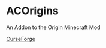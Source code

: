 # ACOrigins
An Addon to the Origin Minecraft Mod

[CurseForge](https://www.curseforge.com/minecraft/mc-mods/archesorigins)
